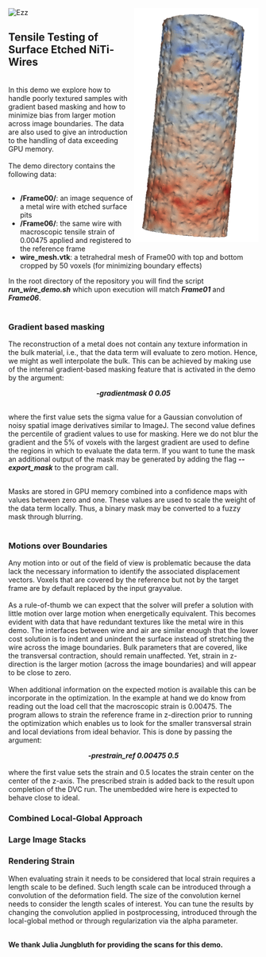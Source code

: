 <picture>
  <img src="SMA_Ezz.png" width="250" title="Ezz strain component" align="right">
  <img alt="Ezz">
</picture>

## Tensile Testing of Surface Etched NiTi-Wires

<br>
In this demo we explore how to handle poorly textured samples with gradient based masking and how to minimize bias from larger motion across image boundaries.
The data are also used to give an introduction to the handling of data exceeding GPU memory.
<br>
<br>
The demo directory contains the following data:
<br>
<br>

- **/Frame00/**: an image sequence of a metal wire with etched surface pits
- **/Frame06/**: the same wire with macroscopic tensile strain of 0.00475 applied and registered to the reference frame
- **wire_mesh.vtk**: a tetrahedral mesh of Frame00 with top and bottom cropped by 50 voxels (for minimizing boundary effects)

In the root directory of the repository you will find the script ***run_wire_demo.sh*** which upon execution will match ***Frame01*** and ***Frame06***.
<br>
<br>

### Gradient based masking

The reconstruction of a metal does not contain any texture information in the bulk material, i.e., that the data term will evaluate to zero motion. Hence, we might as well interpolate the bulk. This can be achieved by making use of the internal gradient-based masking feature that is activated in the demo by the argument:
<div align="center">
  <em><strong>-gradientmask 0 0.05</em></strong>
</div>
<br>

where the first value sets the sigma value for a Gaussian convolution of noisy spatial image derivatives similar to ImageJ. The second value defines the percentile of gradient values to use for masking. Here we do not blur the gradient and the 5% of voxels with the largest gradient are used to define the regions in which to evaluate the data term. If you want to tune the mask an additional output of the mask may be generated by adding the flag ***--export_mask*** to the program call.

<br>
Masks are stored in GPU memory combined into a confidence maps with values between zero and one. These values are used to scale the weight of the data term locally. Thus, a binary mask may be converted to a fuzzy mask through blurring. 
<br>
<br>

### Motions over Boundaries

Any motion into or out of the field of view is problematic because the data lack the necessary information to identify the associated displacement vectors. Voxels that are covered by the reference but not by the target frame are by default replaced by the input grayvalue. 
<br>
<br>
As a rule-of-thumb we can expect that the solver will prefer a solution with little motion over large motion when energetically equivalent. This becomes evident with data that have redundant textures like the metal wire in this demo. The interfaces between wire and air are similar enough that the lower cost solution is to indent and unindent the surface instead of stretching the wire across the image boundaries. Bulk parameters that are covered, like the transversal contraction, should remain unaffected. Yet, strain in z-direction is the larger motion (across the image boundaries) and will appear to be close to zero.
<br>
<br>
When additional information on the expected motion is available this can be incorporate in the optimization. In the example at hand we do know from reading out the load cell that the macroscopic strain is 0.00475. The program allows to strain the reference frame in z-direction prior to running the optimization which enables us to look for the smaller transversal strain and local deviations from ideal behavior. This is done by passing the argument:
<div align="center">
  <em><strong>-prestrain_ref 0.00475 0.5</em></strong>
</div>
<br>
where the first value sets the strain and 0.5 locates the strain center on the center of the z-axis. The prescribed strain is added back to the result upon completion of the DVC run. The unembedded wire here is expected to behave close to ideal. 


### Combined Local-Global Approach

### Large Image Stacks

### Rendering Strain

When evaluating strain it needs to be considered that local strain requires a length scale to be defined. Such length scale can be introduced through a convolution of the deformation field. The size of the convolution kernel needs to consider the length scales of interest. You can tune the results by changing the convolution applied in postprocessing, introduced through the local-global method or through regularization via the alpha parameter.
<br>
<br>

**We thank Julia Jungbluth for providing the scans for this demo.**
